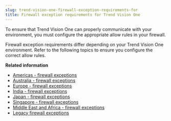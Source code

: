 ```yaml
---
slug: trend-vision-one-firewall-exception-requirements-for
title: Firewall exception requirements for Trend Vision One
---
```


To ensure that Trend Vision One can properly communicate with your environment, you must configure the appropriate allow rules in your firewall.

Firewall exception requirements differ depending on your Trend Vision One environment. Refer to the following topics to ensure you configure the correct allow rules.

**Related information**

- [Americas - firewall exceptions](americas-firewall-exceptions.md)
- [Australia - firewall exceptions](australia-firewall-exceptions.md)
- [Europe - firewall exceptions](europe-firewall-exceptions-part.md)
- [India - firewall exceptions](india-firewall-exceptions-section.md)
- [Japan - firewall exceptions](japan-firewall-exceptions-section.md)
- [Singapore - firewall exceptions](singapore-firewall-section.md)
- [Middle East and Africa - firewall exceptions](uae-firewall-exceptions.md)
- [Legacy firewall exceptions](legacy-firewall-exceptions.md)
